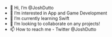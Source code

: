 - 👋 Hi, I’m @JoshDutto
- 👀 I’m interested in App and Game Development
- 🌱 I’m currently learning Swift
- 💞️ I’m looking to collaborate on any projects!
- 📫 How to reach me - Twitter @JoshDutto

<!---
JoshDutto/JoshDutto is a ✨ special ✨ repository because its `README.md` (this file) appears on your GitHub profile.
You can click the Preview link to take a look at your changes.
--->
